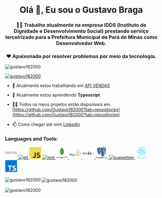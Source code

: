 <h1 align="center">Olá 👋, Eu sou o Gustavo Braga</h1>
<h3 align="center">👩‍💻 Trabalho atualmente na empresa IDDS (Instituto de Dignidade e Desenvolvimento Social) prestando serviço terceirizado para a Prefeitura Municipal de Pará de Minas como Desenvolvedor Web.</h3>
<h3 align="center">❤ Apaixonado por resolver problemas por meio da tecnologia.</h3>

<p align="left"> <img src="https://komarev.com/ghpvc/?username=gustavo182000&label=Profile%20views&color=0e75b6&style=flat" alt="gustavo182000" /> </p>

<p align="left"> <a href="https://github.com/ryo-ma/github-profile-trophy"><img src="https://github-profile-trophy.vercel.app/?username=gustavo182000" alt="gustavo182000" /></a> </p>

- 🔭 Atualmente estou trabalhando em [API VENDAS](https://github.com/Gustavo182000/api-vendas)

- 🌱 Atualmente estou aprendendo **Typescript**

- 👨‍💻 Todos os meus projetos estão disponíveis em [https://github.com/Gustavo182000?tab=repositories](https://github.com/Gustavo182000?tab=repositories)

- 📫 Como chegar até mim [Linkedin](https://www.linkedin.com/in/gustavo-braga-7b54711aa/)

<p align="left">
</p>

<h3 align="left">Languages and Tools:</h3>
<p align="left"> <a href="https://expressjs.com" target="_blank" rel="noreferrer"> <img src="https://raw.githubusercontent.com/devicons/devicon/master/icons/express/express-original-wordmark.svg" alt="express" width="40" height="40"/> </a> <a href="https://git-scm.com/" target="_blank" rel="noreferrer"> <img src="https://www.vectorlogo.zone/logos/git-scm/git-scm-icon.svg" alt="git" width="40" height="40"/> </a> <a href="https://developer.mozilla.org/en-US/docs/Web/JavaScript" target="_blank" rel="noreferrer"> <img src="https://raw.githubusercontent.com/devicons/devicon/master/icons/javascript/javascript-original.svg" alt="javascript" width="40" height="40"/> </a> <a href="https://jestjs.io" target="_blank" rel="noreferrer"> <img src="https://www.vectorlogo.zone/logos/jestjsio/jestjsio-icon.svg" alt="jest" width="40" height="40"/> </a> <a href="https://www.mongodb.com/" target="_blank" rel="noreferrer"> <img src="https://raw.githubusercontent.com/devicons/devicon/master/icons/mongodb/mongodb-original-wordmark.svg" alt="mongodb" width="40" height="40"/> </a> <a href="https://www.mysql.com/" target="_blank" rel="noreferrer"> <img src="https://raw.githubusercontent.com/devicons/devicon/master/icons/mysql/mysql-original-wordmark.svg" alt="mysql" width="40" height="40"/> </a> <a href="https://nodejs.org" target="_blank" rel="noreferrer"> <img src="https://raw.githubusercontent.com/devicons/devicon/master/icons/nodejs/nodejs-original-wordmark.svg" alt="nodejs" width="40" height="40"/> </a> <a href="https://www.postgresql.org" target="_blank" rel="noreferrer"> <img src="https://raw.githubusercontent.com/devicons/devicon/master/icons/postgresql/postgresql-original-wordmark.svg" alt="postgresql" width="40" height="40"/> </a> <a href="https://github.com/puppeteer/puppeteer" target="_blank" rel="noreferrer"> <img src="https://www.vectorlogo.zone/logos/pptrdev/pptrdev-official.svg" alt="puppeteer" width="40" height="40"/> </a> <a href="https://reactjs.org/" target="_blank" rel="noreferrer"> <img src="https://raw.githubusercontent.com/devicons/devicon/master/icons/react/react-original-wordmark.svg" alt="react" width="40" height="40"/> </a> <a href="https://www.typescriptlang.org/" target="_blank" rel="noreferrer"> <img src="https://raw.githubusercontent.com/devicons/devicon/master/icons/typescript/typescript-original.svg" alt="typescript" width="40" height="40"/> </a> </p>

<p><img align="left" src="https://github-readme-stats.vercel.app/api/top-langs?username=gustavo182000&show_icons=true&locale=en&layout=compact" alt="gustavo182000" /></p>

<p>&nbsp;<img align="center" src="https://github-readme-stats.vercel.app/api?username=gustavo182000&show_icons=true&locale=en" alt="gustavo182000" /></p>

<p><img align="center" src="https://github-readme-streak-stats.herokuapp.com/?user=gustavo182000&" alt="gustavo182000" /></p>
